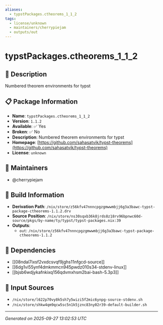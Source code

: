 ```yaml
---
aliases:
  - typstPackages.ctheorems_1_1_2
tags:
  - license/unknown
  - maintainers/cherrypiejam
  - outputs/out
---
```


# typstPackages.ctheorems_1_1_2

## 📝 Description

Numbered theorem environments for typst

## 📋 Package Information

- **Name**: `typstPackages.ctheorems_1_1_2`
- **Version**: `1.1.2`
- **Available**: ✅ Yes
- **Broken**: ✅ No
- **Description**: Numbered theorem environments for typst
- **Homepage**: [https://github.com/sahasatvik/typst-theorems](https://github.com/sahasatvik/typst-theorems)
- **License**: `unknown`
## 👥 Maintainers

- @cherrypiejam


## 🔧 Build Information

- **Derivation Path**: `/nix/store/z56kfv47nnncpgzgmwwmbjj6g3a3bawc-typst-package-ctheorems-1.1.2.drv`
- **Source Position**: `/nix/store/ns30sqxb36k8jrds8z18rv96bpnwc60d-source/pkgs/by-name/ty/typst/typst-packages.nix:39`
- **Outputs**:
  - `out`:  `/nix/store/z56kfv47nnncpgzgmwwmbjj6g3a3bawc-typst-package-ctheorems-1.1.2`

## 🔗 Dependencies

- [[08ndal7ixsf2vxdcsvqf9jghs11nfgcd-source]]
- [[6dg1vi55ynf4dmkmmcn945pwdz010s34-stdenv-linux]]
- [[bjsb6wdjykafnkixq156qdvmxhsm2bai-bash-5.3p3]]

## 📁 Input Sources

- `/nix/store/l622p70vy8k5sh7y5wizi5f2mic6ynpg-source-stdenv.sh`
- `/nix/store/shkw4qm9qcw5sc5n1k5jznc83ny02r39-default-builder.sh`

---
*Generated on 2025-09-27 13:02:53 UTC*
